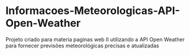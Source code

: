 # Informacoes-Meteorologicas-API-Open-Weather
 Projeto criado para materia paginas web II utilizando a API Open Weather para fornecer previsões meteorológicas precisas e atualizadas 
 

 
